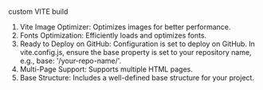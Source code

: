 custom VITE build

1. Vite Image Optimizer: Optimizes images for better performance.
2. Fonts Optimization: Efficiently loads and optimizes fonts.
3. Ready to Deploy on GitHub: Configuration is set to deploy on GitHub. In vite.config.js, ensure the base property is set to your repository name, e.g., base: '/your-repo-name/'.
4. Multi-Page Support: Supports multiple HTML pages.
5. Base Structure: Includes a well-defined base structure for your project.
